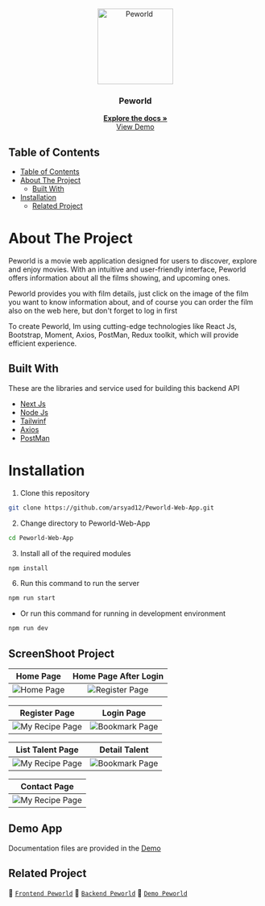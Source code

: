 <br />
<p align="center">
  <div align="center">
    <img height="150" src="https://camo.githubusercontent.com/f1a1550db5f8823206f0cac7c71589628d92184d54370ac6a1fca83d1bd3b406/68747470733a2f2f692e706f7374696d672e63632f3479354d525438392f7065776f726c642d6c6f676f2e706e67" alt="Peworld" border="0"/>
  </div>
  <h3 align="center">Peworld</h3>
  <p align="center">
    <a href="https://github.com/muhwanto0123/getajob_fe"><strong>Explore the docs »</strong></a>
    <br />
  <a href="https://getajob-fe.vercel.app/">View Demo</a>
  </p>
</p>

## Table of Contents

- [Table of Contents](#table-of-contents)
- [About The Project](#about-the-project)
  - [Built With](#built-with)
- [Installation](#installation)
  - [Related Project](#related-project)


# About The Project

Peworld is a movie web application designed for users to discover, explore and enjoy movies. With an intuitive and user-friendly interface, Peworld offers information about all the films showing, and upcoming ones. 

Peworld provides you with film details, just click on the image of the film you want to know information about, and of course you can order the film also on the web here, but don't forget to log in first

To create Peworld, Im using cutting-edge technologies like React Js, Bootstrap, Moment, Axios, PostMan, Redux toolkit, which will provide efficient experience.

## Built With

These are the libraries and service used for building this backend API

- [Next Js](https://nextjs.org/docs/)
- [Node Js](https://nodejs.org)
- [Tailwinf](https://tailwindcss.com/)
- [Axios](https://axios-http.com/docs/intro)
- [PostMan](https://www.postman.com/)


# Installation

1. Clone this repository

```sh
git clone https://github.com/arsyad12/Peworld-Web-App.git
```

2. Change directory to Peworld-Web-App

```sh
cd Peworld-Web-App
```

3. Install all of the required modules

```sh
npm install
```

6. Run this command to run the server

```sh
npm run start
```

- Or run this command for running in development environment

```sh
npm run dev
```

## ScreenShoot Project
| Home Page | Home Page After Login|
| :---: | :---: |
|![Home Page](https://i.postimg.cc/85HZnpNc/getajob-fe-vercel-app-2.png)|![Register Page](https://i.postimg.cc/d3V4bbVB/getajob-fe-vercel-app-3.png)|


| Register Page | Login Page |
| :---: | :---: |
|![My Recipe Page](https://i.ibb.co/dbzW8JS/screencapture-peworld-hirejob-web-seven-vercel-app-signup-2023-12-19-12-24-46.png)|![Bookmark Page](https://i.ibb.co/WK3jVtY/screencapture-peworld-hirejob-web-seven-vercel-app-login-2023-12-19-12-33-55.png)|


| List Talent Page | Detail Talent |
| :---: | :---: |
|![My Recipe Page](https://i.postimg.cc/4xqqzxxT/getajob-fe-vercel-app-list-talent.png)|![Bookmark Page](https://i.postimg.cc/tCrL450J/getajob-fe-vercel-app-list-talent-1.png)|

| Contact Page |
| :---: |
|![My Recipe Page](https://i.postimg.cc/KzyWHpTq/getajob-fe-vercel-app-list-talent-2.png)


## Demo App

Documentation files are provided in the [Demo](https://Peworld-Web-App.vercel.app/)

## Related Project

:rocket: [`Frontend Peworld`](https://github.com/muhwanto0123/getajob_fe)
:rocket: [`Backend Peworld`](https://github.com/muhwanto0123/hire_job_be)
:rocket: [`Demo Peworld`](https://getajob-fe.vercel.app/)
